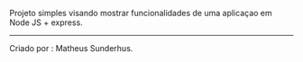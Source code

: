Projeto simples visando mostrar funcionalidades de uma aplicaçao em Node JS + express.

-----------------------------------------------------------------------------
Criado por : Matheus Sunderhus.
